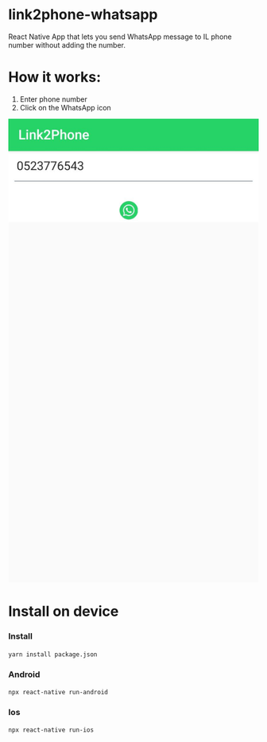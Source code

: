 # link2phone-whatsapp

React Native App that lets you send WhatsApp message to IL phone number without adding the number.

# How it works:

1. Enter phone number 
2. Click on the WhatsApp icon 

<img src="./screen.jpg"/> 

# Install on device

### Install 

`yarn install package.json` 

### Android 

`npx react-native run-android`


### Ios 

`npx react-native run-ios`

